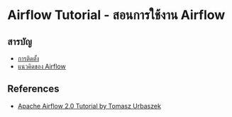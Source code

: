 # Airflow Tutorial - สอนการใช้งาน Airflow

## สารบัญ

 * [การติดตั้ง](./00-setup)
 * [แนวคิดของ Airflow](./01-airflow-basics)

 ## References

 * [Apache Airflow 2.0 Tutorial by Tomasz Urbaszek](https://medium.com/apache-airflow/apache-airflow-2-0-tutorial-41329bbf7211)

